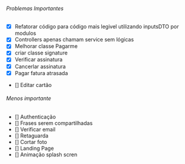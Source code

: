 ###### Problemas Importantes
- [x] Refatorar código para código mais legivel utilizando inputsDTO por modulos
- [x] Controllers apenas chamam service sem lógicas
- [x] Melhorar classe Pagarme
- [x] criar classe signature
- [x] Verificar assinatura
- [x] Cancerlar assinatura
- [x] Pagar fatura atrasada
- [] Editar cartão


###### Menos importante
- [] Authenticação
- [] Frases serem compartilhadas
- [] Verificar email
- [] Retaguarda
- [] Cortar foto
- [] Landing Page
- [] Animação splash scren